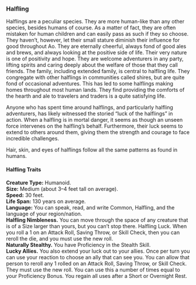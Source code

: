 ### Halfling

Halflings are a peculiar species. They are more human-like than any other species, besides humans of course. As a matter of fact, they are often mistaken for human children and can easily pass as such if they so choose. They haven’t, however, let their small stature diminish their influence for good throughout Ao. They are eternally cheerful, always fond of good ales and brews, and always looking at the positive side of life. Their very nature is one of positivity and hope. They are welcome adventurers in any party, lifting spirits and caring deeply about the welfare of those that they call friends. The family, including extended family, is central to halfling life. They congregate with other halflings in communities called shires, but are quite fond of occasional adventures. This has led to some halflings making homes throughout most human lands. They find providing the comforts of the hearth and ale to travelers and traders is a quite satisfying life.

Anyone who has spent time around halflings, and particularly halfling adventurers, has likely witnessed the storied “luck of the halflings” in action. When a halfling is in mortal danger, it seems as though an unseen force intervenes on the halfling’s behalf. Furthermore, their luck seems to extend to others around them, giving them the strength and courage to face incredible challenges.

Hair, skin, and eyes of halflings follow all the same patterns as found in humans.

#### Halfling Traits
**Creature Type:** Humanoid.  
**Size:** Medium (about 3–4 feet tall on average).  
**Speed:** 30 feet.  
**Life Span:** 130 years on average.  
**Language:** You can speak, read, and write Common, Halfling, and the language of your region/nation.  
**Halfling Nimbleness.** You can move through the space of any creature that is of a Size larger than yours, but you can’t stop there.
Halfling Luck. When you roll a 1 on an Attack Roll, Saving Throw, or Skill Check, then you can reroll the die, and you must use the new roll.  
**Naturally Stealthy.** You have Proficiency in the Stealth Skill.  
**Lucky Allies.** You also extend your luck out to your allies. Once per turn you can use your reaction to choose an ally that can see you. You can allow that person to reroll any 1 rolled on an Attack Roll, Saving Throw, or Skill Check. They must use the new roll.
You can use this a number of times equal to your Proficiency Bonus. You regain all uses after a Short or Overnight Rest.
